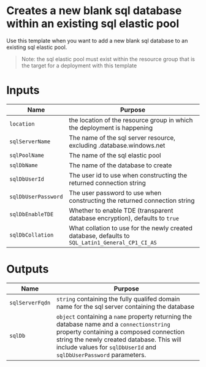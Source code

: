 # Creates a new blank sql database within an existing sql elastic pool

Use this template when you want to add a new blank sql database to an existing sql elastic pool.  

> Note: the sql elastic pool must exist within the resource group that is the target for a deployment with this template

# Inputs

| Name | Purpose |
|-|-|
|`location`|the location of the resource group in which the deployment is happening|
|`sqlServerName`|The name of the sql server resource, excluding .database.windows.net|
|`sqlPoolName`|The name of the sql elastic pool|
|`sqlDbName`|The name of the database to create|
|`sqlDbUserId`|The user id to use when constructing the returned connection string|
|`sqlDbUserPassword`|The user password to use when constructing the returned connection string|
|`sqlDbEnableTDE`|Whether to enable TDE (transparent database encryption), defaults to `true`|
|`sqlDbCollation`|What collation to use for the newly created database, defaults to `SQL_Latin1_General_CP1_CI_AS`|

# Outputs
| Name | Purpose |
|-|-|
|`sqlServerFqdn`|`string` containing the fully qualifed domain name for the sql server containing the database|
|`sqlDb`|`object` containing a `name` property returning the database name and a `connectionstring` property containing a composed connection string the newly created database.  This will include values for `sqlDbUserId` and `sqlDbUserPassword` parameters.|